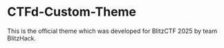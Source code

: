 # CTFd-Custom-Theme
This is the official theme which was developed for BlitzCTF 2025 by team BlitzHack.
